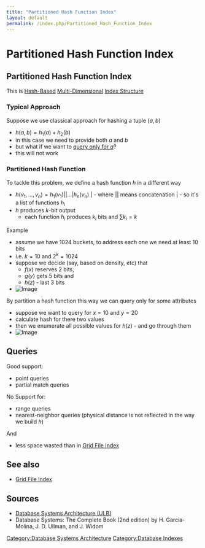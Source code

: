 ```yaml
---
title: "Partitioned Hash Function Index"
layout: default
permalink: /index.php/Partitioned_Hash_Function_Index
---
```


# Partitioned Hash Function Index

## Partitioned Hash Function Index
This is [Hash-Based](Hash_Function) [Multi-Dimensional](Multi-Dimensional_Indexes) [Index Structure](Indexing_(databases)) 

### Typical Approach
Suppose we use classical approach for hashing a tuple $(a, b)$
- $h(a, b) = h_1(a) + h_2(b)$
- in this case we need to provide both $a$ and $b$ 
- but what if we want to [query only for $a$](Multi-Dimensional_Indexes#Typical_Queries)?
- this will not work

### Partitioned Hash Function
To tackle this problem, we define a hash function $h$ in a different way
- $h(v_1, ..., v_n) = h_1(v_1) | | ...  |  h_n(v_n)$ |  - where $| |$ means concatenation |  - so it's a list of functions $h_i$
- $h$ produces $k$-bit output
  - each function $h_i$ produces $k_i$ bits and $\sum k_i = k$

Example
- assume we have 1024 buckets, to address each one we need at least 10 bits
- i.e. $k = 10$ and $2^k = 1024$
- suppose we decide (say, based on density, etc) that 
  - $f(x)$ reserves 2 bits, 
  - $g(y)$ gets 5 bits and
  - $h(z)$ - last 3 bits
- <img src="https://raw.github.com/alexeygrigorev/wiki-figures/master/ulb/dbsa/ind/part-hash-ex1.png" alt="Image">

By partition a hash function this way we can query only for some attributes 
- suppose we want to query for $x = 10$ and $y = 20$
- calculate hash for there two values
- then we enumerate all possible values for $h(z)$ - and go through them
- <img src="https://raw.github.com/alexeygrigorev/wiki-figures/master/ulb/dbsa/ind/part-hash-ex-enum.png" alt="Image">


## Queries
Good support:
- point queries
- partial match queries 

No Support for:
- range queries 
- nearest-neighbor queries (physical distance is not reflected in the way we build $h$)

And
- less space wasted than in [Grid File Index](Grid_File_Index)


## See also
- [Grid File Index](Grid_File_Index)

## Sources
- [Database Systems Architecture (ULB)](Database_Systems_Architecture_(ULB))
- Database Systems: The Complete Book (2nd edition) by H. Garcia-Molina, J. D. Ullman, and J. Widom


[Category:Database Systems Architecture](Category_Database_Systems_Architecture)
[Category:Database Indexes](Category_Database_Indexes)